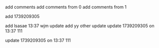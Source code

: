add comments
add comments from 0
add comments from 1

add 1739209305

add lsasae 13:37
wjm update
add yy
other update
update 1739209305 on 13:37 111

update 1739209305 on 13:37 111

